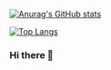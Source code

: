[![Anurag's GitHub stats](https://github-readme-stats.vercel.app/api?username=granddaifuku&count_private=true&theme=tokyonight&show_icons=true)](https://github.com/anuraghazra/github-readme-stats)

[![Top Langs](https://github-readme-stats.vercel.app/api/top-langs/?username=granddaifuku&exclude_repo=granddaifuku.com&layout=compact)](https://github.com/anuraghazra/github-readme-stats)


### Hi there 👋

<!--
**granddaifuku/granddaifuku** is a ✨ _special_ ✨ repository because its `README.md` (this file) appears on your GitHub profile.

Here are some ideas to get you started:

- 🔭 I’m currently working on ...
- 🌱 I’m currently learning ...
- 👯 I’m looking to collaborate on ...
- 🤔 I’m looking for help with ...
- 💬 Ask me about ...
- 📫 How to reach me: ...
- 😄 Pronouns: ...
- ⚡ Fun fact: ...
-->
